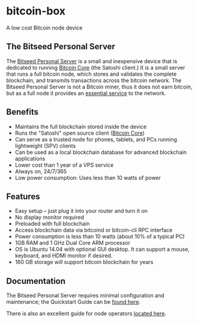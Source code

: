 # bitcoin-box
A low cost Bitcoin node device

The Bitseed Personal Server
----------------

The [Bitseed Personal Server](https://bitseed.org/shop/) is a small and inexpensive device that is dedicated to running [Bitcoin Core](https://github.com/bitcoin/bitcoin) (the Satoshi client.) It is a small server that runs a full bitcoin node, which stores and validates the complete blockchain, and transmits transactions across the bitcoin network. The Bitseed Personal Server is not a Bitcoin miner, thus it does not earn bitcoin, but as a full node it provides an [essential service](https://medium.com/@lopp/bitcoin-nodes-how-many-is-enough-9b8e8f6fd2cf) to the network.

Benefits
----------------

* Maintains the full blockchain stored inside the device
* Runs the "Satoshi" open source client ([Bitcoin Core](https://github.com/bitcoin/bitcoin))
* Can serve as a trusted node for phones, tablets, and PCs running lightweight (SPV) clients
* Can be used as a local blockchain database for advanced blockchain applications
* Lower cost than 1 year of a VPS service
* Always on, 24/7/365
* Low power consumption:  Uses less than 10 watts of power

Features
----------------

* Easy setup – just plug it into your router and turn it on
* No display monitor required
* Preloaded with full blockchain
* Access blockchain data via bitcoind or bitcoin-cli RPC interface
* Power consumption is less than 10 watts (about 10% of a typical PC)
* 1GB RAM and 1 GHz Dual Core ARM processor
* OS is Ubuntu 14.04 with optional GUI desktop.  It can support a mouse, keyboard, and HDMI monitor if desired.
* 160 GB storage will support bitcoin blockchain for years

Documentation
----------------
The Bitseed Personal Server requires minimal configuration and maintenance; the Quickstart Guide can be [found  here](https://bitseed.org/bitseed-bitcoin-edition-quickstart-guide/).

There is also an excellent guide for node operators [located here](https://bitcoin.org/en/full-node).
